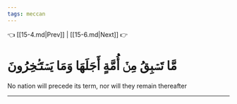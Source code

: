 ```yaml
---
tags: meccan
---
```


👈 [[15-4.md|Prev]] | [[15-6.md|Next]] 👉

# مَّا تَسۡبِقُ مِنۡ أُمَّةٍ أَجَلَهَا وَمَا يَسۡتَـٔۡخِرُونَ

No nation will precede its term, nor will they remain thereafter

---

